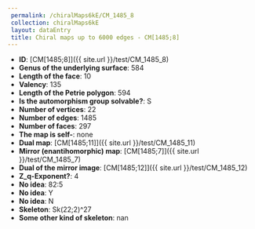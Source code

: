 ```yaml
--- 
 permalink: /chiralMaps6kE/CM_1485_8 
 collection: chiralMaps6kE
 layout: dataEntry
 title: Chiral maps up to 6000 edges - CM[1485;8]
---
```


- **ID**: [CM[1485;8]]({{ site.url }}/test/CM_1485_8)
- **Genus of the underlying surface**: 584
- **Length of the face**: 10
- **Valency**: 135
- **Length of the Petrie polygon**: 594
- **Is the automorphism group solvable?**: S
- **Number of vertices**: 22
- **Number of edges**: 1485
- **Number of faces**: 297
- **The map is self-**: none
- **Dual map**: [CM[1485;11]]({{ site.url }}/test/CM_1485_11)
- **Mirror (enantihomorphic) map**: [CM[1485;7]]({{ site.url }}/test/CM_1485_7)
- **Dual of the mirror image**: [CM[1485;12]]({{ site.url }}/test/CM_1485_12)
- **Z_q-Exponent?**: 4
- **No idea**:  82:5
- **No idea**: Y
- **No idea**: N
- **Skeleton**: Sk(22;2)^27
- **Some other kind of skeleton**: nan
